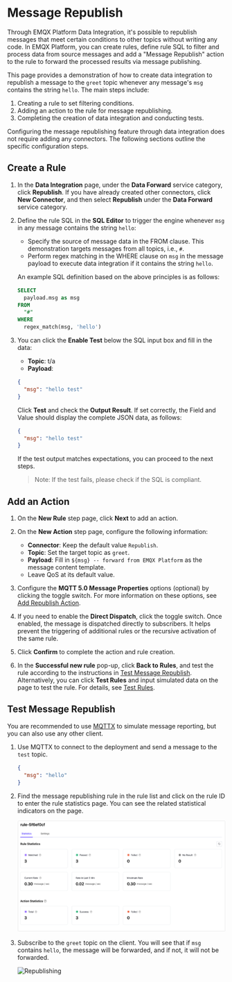 # Message Republish

Through EMQX Platform Data Integration, it's possible to republish messages that meet certain conditions to other topics without writing any code. In EMQX Platform, you can create rules, define rule SQL to filter and process data from source messages and add a "Message Republish" action to the rule to forward the processed results via message publishing.

This page provides a demonstration of how to create data integration to republish a message to the `greet` topic whenever any message's `msg` contains the string `hello`. The main steps include:

1. Creating a rule to set filtering conditions.
2. Adding an action to the rule for message republishing.
3. Completing the creation of data integration and conducting tests.

Configuring the message republishing feature through data integration does not require adding any connectors. The following sections outline the specific configuration steps.

## Create a Rule

1. In the **Data Integration** page, under the **Data Forward** service category, click **Republish**. If you have already created other connectors, click **New Connector**, and then select **Republish** under the **Data Forward** service category.

2. Define the rule SQL in the **SQL Editor** to trigger the engine whenever `msg` in any message contains the string `hello`:

   - Specify the source of message data in the FROM clause. This demonstration targets messages from all topics, i.e., `#`.
   - Perform regex matching in the WHERE clause on `msg` in the message payload to execute data integration if it contains the string `hello`.

   An example SQL definition based on the above principles is as follows:

   ```sql
   SELECT
     payload.msg as msg
   FROM
     "#"
   WHERE  
     regex_match(msg, 'hello')
   ```

3. You can click the **Enable Test** below the SQL input box and fill in the data:

   - **Topic**: t/a
   - **Payload**:

   ```json
   {
     "msg": "hello test"
   }
   ```

   Click **Test** and check the **Output Result**. If set correctly, the Field and Value should display the complete JSON data, as follows:

   ```json
   {
     "msg": "hello test"
   }
   ```

   If the test output matches expectations, you can proceed to the next steps.

   > Note: If the test fails, please check if the SQL is compliant.

## Add an Action

1. On the **New Rule** step page, click **Next** to add an action.
2. On the **New Action** step page, configure the following information:
   - **Connector**: Keep the default value `Republish`.
   - **Topic**: Set the target topic as `greet`.
   - **Payload**: Fill in `${msg} -- forward from EMQX Platform` as the message content template.
   - Leave QoS at its default value. 

3. Configure the **MQTT 5.0 Message Properties** options (optional) by clicking the toggle switch. For more information on these options, see [Add Republish Action](https://docs.emqx.com/en/emqx/latest/data-integration/rule-get-started.html#add-republish-action).
4. If you need to enable the **Direct Dispatch**, click the toggle switch. Once enabled, the message is dispatched directly to subscribers. It helps prevent the triggering of additional rules or the recursive activation of the same rule.
5. Click **Confirm** to complete the action and rule creation.
6. In the **Successful new rule** pop-up, click **Back to Rules**, and test the rule according to the instructions in [Test Message Republish](#test-message-republish). Alternatively, you can click **Test Rules** and input simulated data on the page to test the rule. For details, see [Test Rules](#test-rules).

## Test Message Republish

You are recommended to use [MQTTX](https://mqttx.app/) to simulate message reporting, but you can also use any other client.

1. Use MQTTX to connect to the deployment and send a message to the `test` topic.

   ```json
   {
     "msg": "hello"
   }
   ```

2. Find the message republishing rule in the rule list and click on the rule ID to enter the rule statistics page. You can see the related statistical indicators on the page.

    ![rule_04](./_assets/rule_04.png)

3. Subscribe to the `greet` topic on the client. You will see that if `msg` contains `hello`, the message will be forwarded, and if not, it will not be forwarded.

    ![Republishing](./_assets/republish_02.png)

